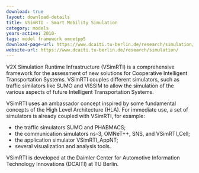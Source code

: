 ```yaml
---
download: true
layout: download-details
title: VSimRTI - Smart Mobility Simulation
category: models
years-active: 2010-
tags: model framework omnetpp5
download-page-url: https://www.dcaiti.tu-berlin.de/research/simulation/download/
website-url: https://www.dcaiti.tu-berlin.de/research/simulation/
---
```


V2X Simulation Runtime Infrastructure (VSimRTI) is a comprehensive framework
for the assessment of new solutions for Cooperative Intelligent Transportation
Systems. VSimRTI couples different simulators, such as traffic similators like
SUMO and VISSIM to allow the simulation of the various aspects of future
Intelligent Transportation Systems.

VSimRTI uses an ambassador concept inspired by some fundamental concepts of the
High Level Architecture (HLA). For immediate use, a set of simulators is already
coupled with VSimRTI, for example:

- the traffic simulators SUMO and PHABMACS;
- the communication simulators ns-3, OMNeT++, SNS, and VSimRTI_Cell;
- the application simulator VSimRTI_AppNT;
- several visualization and analysis tools.

VSimRTI is developed at the Daimler Center for Automotive Information Technology
Innovations (DCAITI) at TU Berlin.
